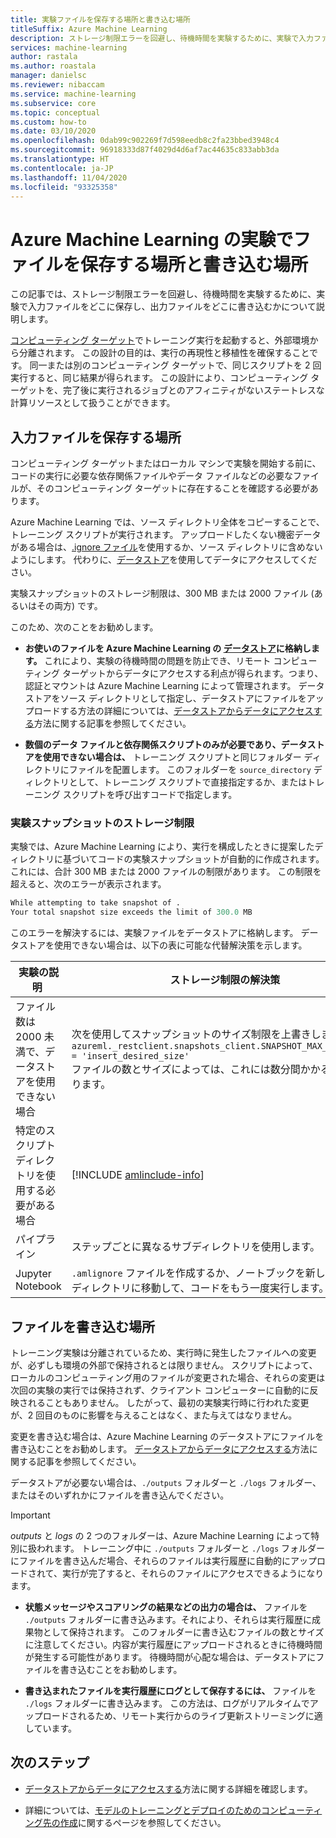 ```yaml
---
title: 実験ファイルを保存する場所と書き込む場所
titleSuffix: Azure Machine Learning
description: ストレージ制限エラーを回避し、待機時間を実験するために、実験で入力ファイルをどこに保存し、出力ファイルをどこに書き込むかについて説明します。
services: machine-learning
author: rastala
ms.author: roastala
manager: danielsc
ms.reviewer: nibaccam
ms.service: machine-learning
ms.subservice: core
ms.topic: conceptual
ms.custom: how-to
ms.date: 03/10/2020
ms.openlocfilehash: 0dab99c902269f7d598eedb8c2fa23bbed3948c4
ms.sourcegitcommit: 96918333d87f4029d4d6af7ac44635c833abb3da
ms.translationtype: HT
ms.contentlocale: ja-JP
ms.lasthandoff: 11/04/2020
ms.locfileid: "93325358"
---
```

# <a name="where-to-save-and-write-files-for-azure-machine-learning-experiments"></a>Azure Machine Learning の実験でファイルを保存する場所と書き込む場所


この記事では、ストレージ制限エラーを回避し、待機時間を実験するために、実験で入力ファイルをどこに保存し、出力ファイルをどこに書き込むかについて説明します。

[コンピューティング ターゲット](concept-compute-target.md)でトレーニング実行を起動すると、外部環境から分離されます。 この設計の目的は、実行の再現性と移植性を確保することです。 同一または別のコンピューティング ターゲットで、同じスクリプトを 2 回実行すると、同じ結果が得られます。 この設計により、コンピューティング ターゲットを、完了後に実行されるジョブとのアフィニティがないステートレスな計算リソースとして扱うことができます。

## <a name="where-to-save-input-files"></a>入力ファイルを保存する場所

コンピューティング ターゲットまたはローカル マシンで実験を開始する前に、コードの実行に必要な依存関係ファイルやデータ ファイルなどの必要なファイルが、そのコンピューティング ターゲットに存在することを確認する必要があります。

Azure Machine Learning では、ソース ディレクトリ全体をコピーすることで、トレーニング スクリプトが実行されます。 アップロードしたくない機密データがある場合は、[.ignore ファイル](how-to-save-write-experiment-files.md#storage-limits-of-experiment-snapshots)を使用するか、ソース ディレクトリに含めないようにします。 代わりに、[データストア](/python/api/azureml-core/azureml.data?preserve-view=true&view=azure-ml-py)を使用してデータにアクセスしてください。

実験スナップショットのストレージ制限は、300 MB または 2000 ファイル (あるいはその両方) です。

このため、次のことをお勧めします。

* **お使いのファイルを Azure Machine Learning の [データストア](/python/api/azureml-core/azureml.data?preserve-view=true&view=azure-ml-py)に格納します。** これにより、実験の待機時間の問題を防止でき、リモート コンピューティング ターゲットからデータにアクセスする利点が得られます。つまり、認証とマウントは Azure Machine Learning によって管理されます。 データストアをソース ディレクトリとして指定し、データストアにファイルをアップロードする方法の詳細については、[データストアからデータにアクセスする](how-to-access-data.md)方法に関する記事を参照してください。

* **数個のデータ ファイルと依存関係スクリプトのみが必要であり、データストアを使用できない場合は、** トレーニング スクリプトと同じフォルダー ディレクトリにファイルを配置します。 このフォルダーを `source_directory` ディレクトリとして、トレーニング スクリプトで直接指定するか、またはトレーニング スクリプトを呼び出すコードで指定します。

<a name="limits"></a>

### <a name="storage-limits-of-experiment-snapshots"></a>実験スナップショットのストレージ制限

実験では、Azure Machine Learning により、実行を構成したときに提案したディレクトリに基づいてコードの実験スナップショットが自動的に作成されます。 これには、合計 300 MB または 2000 ファイルの制限があります。 この制限を超えると、次のエラーが表示されます。

```Python
While attempting to take snapshot of .
Your total snapshot size exceeds the limit of 300.0 MB
```

このエラーを解決するには、実験ファイルをデータストアに格納します。 データストアを使用できない場合は、以下の表に可能な代替解決策を示します。

実験の説明&nbsp;|ストレージ制限の解決策
---|---
ファイル数は 2000 未満で、データストアを使用できない場合| 次を使用してスナップショットのサイズ制限を上書きします。 <br> `azureml._restclient.snapshots_client.SNAPSHOT_MAX_SIZE_BYTES = 'insert_desired_size'`<br> ファイルの数とサイズによっては、これには数分間かかる場合があります。
特定のスクリプト ディレクトリを使用する必要がある場合| [!INCLUDE [amlinclude-info](../../includes/machine-learning-amlignore-gitignore.md)]
パイプライン|ステップごとに異なるサブディレクトリを使用します。
Jupyter Notebook| `.amlignore` ファイルを作成するか、ノートブックを新しい空のサブディレクトリに移動して、コードをもう一度実行します。

## <a name="where-to-write-files"></a>ファイルを書き込む場所

トレーニング実験は分離されているため、実行時に発生したファイルへの変更が、必ずしも環境の外部で保持されるとは限りません。 スクリプトによって、ローカルのコンピューティング用のファイルが変更された場合、それらの変更は次回の実験の実行では保持されず、クライアント コンピューターに自動的に反映されることもありません。 したがって、最初の実験実行時に行われた変更が、2 回目のものに影響を与えることはなく、また与えてはなりません。

変更を書き込む場合は、Azure Machine Learning のデータストアにファイルを書き込むことをお勧めします。 [データストアからデータにアクセスする](how-to-access-data.md)方法に関する記事を参照してください。

データストアが必要ない場合は、`./outputs` フォルダーと `./logs` フォルダー、またはそのいずれかにファイルを書き込んでください。

>[!Important]
> *outputs* と *logs* の 2 つのフォルダーは、Azure Machine Learning によって特別に扱われます。 トレーニング中に `./outputs` フォルダーと `./logs` フォルダーにファイルを書き込んだ場合、それらのファイルは実行履歴に自動的にアップロードされて、実行が完了すると、それらのファイルにアクセスできるようになります。

* **状態メッセージやスコアリングの結果などの出力の場合は、** ファイルを `./outputs` フォルダーに書き込みます。それにより、それらは実行履歴に成果物として保持されます。 このフォルダーに書き込むファイルの数とサイズに注意してください。内容が実行履歴にアップロードされるときに待機時間が発生する可能性があります。 待機時間が心配な場合は、データストアにファイルを書き込むことをお勧めします。

* **書き込まれたファイルを実行履歴にログとして保存するには、** ファイルを `./logs` フォルダーに書き込みます。 この方法は、ログがリアルタイムでアップロードされるため、リモート実行からのライブ更新ストリーミングに適しています。

## <a name="next-steps"></a>次のステップ

* [データストアからデータにアクセスする](how-to-access-data.md)方法に関する詳細を確認します。

* 詳細については、[モデルのトレーニングとデプロイのためのコンピューティング先の作成](how-to-create-attach-compute-studio.md)に関するページを参照してください。